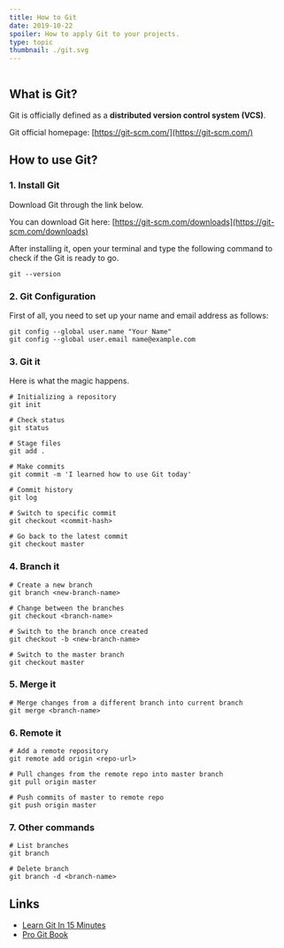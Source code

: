 ```yaml
---
title: How to Git
date: 2019-10-22
spoiler: How to apply Git to your projects.
type: topic
thumbnail: ./git.svg
---
```

```toc
```

## What is Git?

Git is officially defined as a **distributed version control system (VCS)**.

<div class="link-box">

Git official homepage: [https://git-scm.com/](https://git-scm.com/)

</div>

## How to use Git?

### 1. Install Git

Download Git through the link below.

<div class="link-box">

You can download Git here: [https://git-scm.com/downloads](https://git-scm.com/downloads)

</div>

After installing it, open your terminal and type the following command to check if the Git is ready to go.

```terminal
git --version
```

### 2. Git Configuration

First of all, you need to set up your name and email address as follows:

```terminal
git config --global user.name "Your Name"
git config --global user.email name@example.com
```

### 3. Git it

Here is what the magic happens.

```terminal
# Initializing a repository
git init

# Check status
git status

# Stage files
git add .

# Make commits
git commit -m 'I learned how to use Git today'

# Commit history
git log

# Switch to specific commit
git checkout <commit-hash>

# Go back to the latest commit
git checkout master
```

### 4. Branch it

```terminal
# Create a new branch
git branch <new-branch-name>

# Change between the branches
git checkout <branch-name>

# Switch to the branch once created
git checkout -b <new-branch-name>

# Switch to the master branch
git checkout master
```

### 5. Merge it

```terminal
# Merge changes from a different branch into current branch
git merge <branch-name>
```

### 6. Remote it

```terminal
# Add a remote repository
git remote add origin <repo-url>

# Pull changes from the remote repo into master branch
git pull origin master

# Push commits of master to remote repo
git push origin master
```

### 7. Other commands

```terminal
# List branches
git branch

# Delete branch
git branch -d <branch-name>
```

## Links

+ [Learn Git In 15 Minutes](https://www.youtube.com/watch?v=USjZcfj8yxE)
+ [Pro Git Book](https://git-scm.com/book/en/v2)

